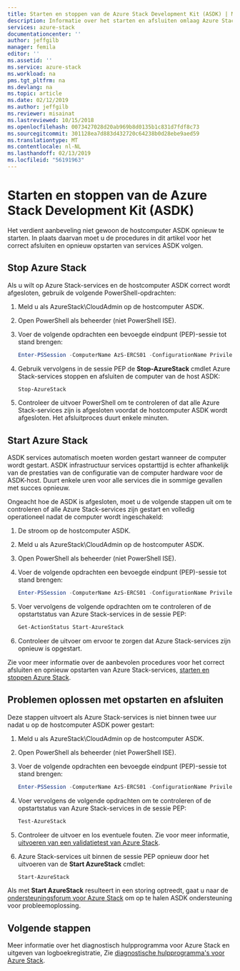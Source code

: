 ```yaml
---
title: Starten en stoppen van de Azure Stack Development Kit (ASDK) | Microsoft Docs
description: Informatie over het starten en afsluiten omlaag Azure Stack Development Kit (ASDK).
services: azure-stack
documentationcenter: ''
author: jeffgilb
manager: femila
editor: ''
ms.assetid: ''
ms.service: azure-stack
ms.workload: na
pms.tgt_pltfrm: na
ms.devlang: na
ms.topic: article
ms.date: 02/12/2019
ms.author: jeffgilb
ms.reviewer: misainat
ms.lastreviewed: 10/15/2018
ms.openlocfilehash: 0073427028d20ab969b8d0135b1c831d7fdf8c73
ms.sourcegitcommit: 301128ea7d883d432720c64238b0d28ebe9aed59
ms.translationtype: MT
ms.contentlocale: nl-NL
ms.lasthandoff: 02/13/2019
ms.locfileid: "56191963"
---
```

# <a name="start-and-stop-the-azure-stack-development-kit-asdk"></a>Starten en stoppen van de Azure Stack Development Kit (ASDK)
Het verdient aanbeveling niet gewoon de hostcomputer ASDK opnieuw te starten. In plaats daarvan moet u de procedures in dit artikel voor het correct afsluiten en opnieuw opstarten van services ASDK volgen. 

## <a name="stop-azure-stack"></a>Stop Azure Stack 
Als u wilt op Azure Stack-services en de hostcomputer ASDK correct wordt afgesloten, gebruik de volgende PowerShell-opdrachten:

1. Meld u als AzureStack\CloudAdmin op de hostcomputer ASDK.
2. Open PowerShell als beheerder (niet PowerShell ISE).
3. Voer de volgende opdrachten een bevoegde eindpunt (PEP)-sessie tot stand brengen: 

   ```powershell
   Enter-PSSession -ComputerName AzS-ERCS01 -ConfigurationName PrivilegedEndpoint
   ```
4. Gebruik vervolgens in de sessie PEP de **Stop-AzureStack** cmdlet Azure Stack-services stoppen en afsluiten de computer van de host ASDK:

   ```powershell
   Stop-AzureStack
   ```
5. Controleer de uitvoer PowerShell om te controleren of dat alle Azure Stack-services zijn is afgesloten voordat de hostcomputer ASDK wordt afgesloten. Het afsluitproces duurt enkele minuten.

## <a name="start-azure-stack"></a>Start Azure Stack 
ASDK services automatisch moeten worden gestart wanneer de computer wordt gestart. ASDK infrastructuur services opstarttijd is echter afhankelijk van de prestaties van de configuratie van de computer hardware voor de ASDK-host. Duurt enkele uren voor alle services die in sommige gevallen met succes opnieuw.

Ongeacht hoe de ASDK is afgesloten, moet u de volgende stappen uit om te controleren of alle Azure Stack-services zijn gestart en volledig operationeel nadat de computer wordt ingeschakeld: 

1. De stroom op de hostcomputer ASDK. 
2. Meld u als AzureStack\CloudAdmin op de hostcomputer ASDK.
3. Open PowerShell als beheerder (niet PowerShell ISE).
4. Voer de volgende opdrachten een bevoegde eindpunt (PEP)-sessie tot stand brengen:

   ```powershell
   Enter-PSSession -ComputerName AzS-ERCS01 -ConfigurationName PrivilegedEndpoint
   ```
5. Voer vervolgens de volgende opdrachten om te controleren of de opstartstatus van Azure Stack-services in de sessie PEP:

   ```powershell
   Get-ActionStatus Start-AzureStack
   ```
6. Controleer de uitvoer om ervoor te zorgen dat Azure Stack-services zijn opnieuw is opgestart.

Zie voor meer informatie over de aanbevolen procedures voor het correct afsluiten en opnieuw opstarten van Azure Stack-services, [starten en stoppen Azure Stack](../azure-stack-start-and-stop.md). 

## <a name="troubleshoot-startup-and-shutdown"></a>Problemen oplossen met opstarten en afsluiten 
Deze stappen uitvoert als Azure Stack-services is niet binnen twee uur nadat u op de hostcomputer ASDK power gestart:

1. Meld u als AzureStack\CloudAdmin op de hostcomputer ASDK.
2. Open PowerShell als beheerder (niet PowerShell ISE).
3. Voer de volgende opdrachten een bevoegde eindpunt (PEP)-sessie tot stand brengen:

   ```powershell
   Enter-PSSession -ComputerName AzS-ERCS01 -ConfigurationName PrivilegedEndpoint
   ```
4. Voer vervolgens de volgende opdrachten om te controleren of de opstartstatus van Azure Stack-services in de sessie PEP:

   ```powershell
   Test-AzureStack
   ```
5. Controleer de uitvoer en los eventuele fouten. Zie voor meer informatie, [uitvoeren van een validatietest van Azure Stack](../azure-stack-diagnostic-test.md).
6. Azure Stack-services uit binnen de sessie PEP opnieuw door het uitvoeren van de **Start AzureStack** cmdlet:

   ```powershell
   Start-AzureStack
   ```

Als met **Start AzureStack** resulteert in een storing optreedt, gaat u naar de [ondersteuningsforum voor Azure Stack](https://social.msdn.microsoft.com/Forums/en-US/home?forum=azurestack) om op te halen ASDK ondersteuning voor probleemoplossing. 

## <a name="next-steps"></a>Volgende stappen 
Meer informatie over het diagnostisch hulpprogramma voor Azure Stack en uitgeven van logboekregistratie, Zie [diagnostische hulpprogramma's voor Azure Stack](../azure-stack-diagnostics.md).
